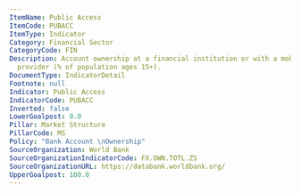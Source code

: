 ```yaml
---
ItemName: Public Access
ItemCode: PUBACC
ItemType: Indicator
Category: Financial Sector
CategoryCode: FIN
Description: Account ownership at a financial institution or with a mobile-money-service
  provider (% of population ages 15+).
DocumentType: IndicatorDetail
Footnote: null
Indicator: Public Access
IndicatorCode: PUBACC
Inverted: false
LowerGoalpost: 0.0
Pillar: Market Structure
PillarCode: MS
Policy: "Bank Account \nOwnership"
SourceOrganization: World Bank
SourceOrganizationIndicatorCode: FX.OWN.TOTL.ZS
SourceOrganizationURL: https://databank.worldbank.org/
UpperGoalpost: 100.0
---
```


